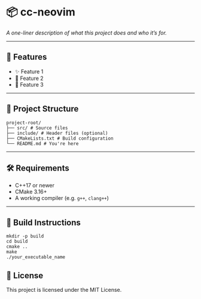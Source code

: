 # 📦 cc-neovim

_A one-liner description of what this project does and who it’s for._

---

## 🚀 Features

- ✨ Feature 1
- 🔧 Feature 2
- 📁 Feature 3

---

## 📁 Project Structure

``` 
project-root/
├── src/ # Source files
├── include/ # Header files (optional)
├── CMakeLists.txt # Build configuration
└── README.md # You're here
```

---

## 🛠️ Requirements

- C++17 or newer
- CMake 3.16+
- A working compiler (e.g. `g++`, `clang++`)

---

## 🚧 Build Instructions

```
mkdir -p build
cd build
cmake ..
make
./your_executable_name

```
## 📜 License 
This project is licensed under the MIT License.
